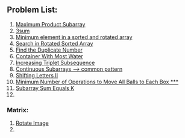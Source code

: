 ## Problem List:

1. [Maximum Product Subarray](https://leetcode.com/problems/maximum-product-subarray/description/)
2. [3sum](https://leetcode.com/problems/3sum/description/)
3. [Minimum element in a sorted and rotated array](https://www.geeksforgeeks.org/problems/minimum-element-in-a-sorted-and-rotated-array3611/1?itm_source=geeksforgeeks&itm_medium=article&itm_campaign=bottom_sticky_on_article)
4. [Search in Rotated Sorted Array](https://leetcode.com/problems/search-in-rotated-sorted-array/description/)
5. [Find the Duplicate Number](https://leetcode.com/problems/find-the-duplicate-number/description/)
6. [Container With Most Water](https://leetcode.com/problems/container-with-most-water/description/)
7. [Increasing Triplet Subsequence](https://leetcode.com/problems/increasing-triplet-subsequence?envType=study-plan-v2&envId=leetcode-75)
8. [Continuous Subarrays --> common pattern](https://leetcode.com/problems/continuous-subarrays/description/)
9. [Shifting Letters II](https://leetcode.com/problems/shifting-letters-ii/description/)
10. [Minimum Number of Operations to Move All Balls to Each Box  ***](https://leetcode.com/problems/minimum-number-of-operations-to-move-all-balls-to-each-box/)
11. [Subarray Sum Equals K](https://leetcode.com/problems/subarray-sum-equals-k/description/)
12. 

### Matrix:
1. [Rotate Image](https://leetcode.com/problems/rotate-image/description/)
2. 
